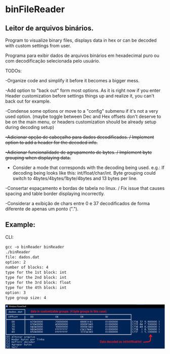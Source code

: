 # binFileReader
## Leitor de arquivos binários.

Program to visualize binary files, displays data in hex or can be decoded with custom settings from user.

Programa para exibir dados de arquivos binários em hexadecimal puro ou com decodificação selecionada pelo usuário.



TODOs:

-Organize code and simplify it before it becomes a bigger mess.

-Add option to "back out" form most options. As it is right now if you enter Header customization before settings things up and realize it, you can't back out for example.

-Condense some options or move to a "config" submenu if it's not a very used option. (maybe toggle between Dec and Hex offsets don't deserve to be on the main menu, or headers customization
should be already setup during decoding setup)

~~-Adicionar opção de cabeçalho para dados decodificados. / Implement option to add a header for the decoded info.~~

~~-Adicionar funcionalidade de agrupamento de bytes. / Implement byte grouping when displaying data.~~

- Consider a mode that corresponds with the decoding being used. e.g.: If decoding being looks like this: int/float/char/int. 
Byte grouping could switch to 4bytes/4bytes/1byte/4bytes and 13 bytes per line. 

-Consertar espaçamento e bordas de tabela no linux. / Fix issue that causes spacing and table border displaying incorrectly.

-Considerar a exibição de chars entre 0 e 37 decodificados de forma diferente de apenas um ponto (".").

## Example:
CLI:
```
gcc -o binReader binReader
./binReader
file: dados.dat
option: 2
number of blocks: 4
type for the 1st block: int
type for the 2nd block: int
type for the 3rd block: float
type for the 4th block: int
option: 3
type group size: 4
```

![alt text](/example.png)
